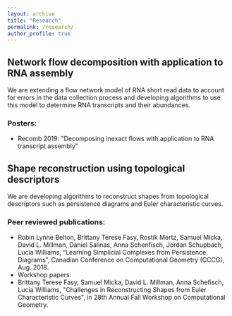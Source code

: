 ```yaml
---
layout: archive
title: "Research"
permalink: /research/
author_profile: true
---
```

## Network flow decomposition with application to RNA assembly
We are extending a flow network model of RNA short read data to account for errors in the data collection process
and developing algorithms to use this model to determine RNA transcripts and their abundances.
### Posters:
* Recomb 2019: "Decomposing inexact flows with application to RNA transcript assembly"

## Shape reconstruction using topological descriptors
We are developing algorithms to reconstruct shapes from topological descriptors such as persistence diagrams
and Euler characteristic curves.
### Peer reviewed publications:
* Robin Lynne Belton, Brittany Terese Fasy, Rostik Mertz, Samuel Micka, David L. Millman, Daniel Salinas, Anna Schenfisch, Jordan Schupbach, Lucia Williams, “Learning Simplicial Complexes from Persistence Diagrams”, Canadian Conference on Computational Geometry (CCCG), Aug. 2018.
* Workshop papers:
* Brittany Terese Fasy, Samuel Micka, David L. Millman, Anna Schefisch, Lucia Williams, "Challenges in Reconstructing Shapes from Euler Characteristic Curves", in 28th Annual Fall Workshop on Computational Geometry.
